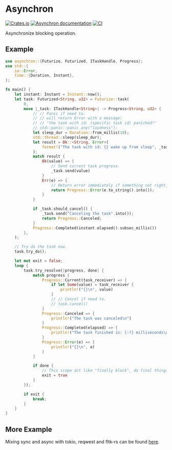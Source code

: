 # Asynchron

[![Crates.io](https://img.shields.io/crates/v/asynchron.svg)](https://crates.io/crates/asynchron)
[![Asynchron documentation](https://docs.rs/asynchron/badge.svg)](https://docs.rs/asynchron)
[![CI](https://github.com/Ar37-rs/asynchron/actions/workflows/ci.yml/badge.svg)](https://github.com/Ar37-rs/asynchron/actions/workflows/ci.yml)

Asynchronize blocking operation.

## Example

```rust
use asynchron::{Futurize, Futurized, ITaskHandle, Progress};
use std::{
    io::Error,
    time::{Duration, Instant},
};

fn main() {
    let instant: Instant = Instant::now();
    let task: Futurized<String, u32> = Futurize::task(
        0,
        move |_task: ITaskHandle<String>| -> Progress<String, u32> {
            // // Panic if need to.
            // // will return Error with a message:
            // // "the task with id: (specific task id) panicked!"
            // std::panic::panic_any("loudness");
            let sleep_dur = Duration::from_millis(10);
            std::thread::sleep(sleep_dur);
            let result = Ok::<String, Error>(
                format!("The task with id: {} wake up from sleep", _task.id()).into(),
            );
            match result {
                Ok(value) => {
                    // Send current task progress.
                    _task.send(value)
                }
                Err(e) => {
                    // Return error immediately if something not right, for example:
                    return Progress::Error(e.to_string().into());
                }
            }

            if _task.should_cancel() {
                _task.send("Canceling the task".into());
                return Progress::Canceled;
            }
            Progress::Completed(instant.elapsed().subsec_millis())
        },
    );

    // Try do the task now.
    task.try_do();

    let mut exit = false;
    loop {
        task.try_resolve(|progress, done| {
            match progress {
                Progress::Current(task_receiver) => {
                    if let Some(value) = task_receiver {
                        println!("{}\n", value)
                    }
                    // // Cancel if need to.
                    // task.cancel()
                }
                Progress::Canceled => {
                    println!("The task was canceled\n")
                }
                Progress::Completed(elapsed) => {
                    println!("The task finished in: {:?} milliseconds\n", elapsed)
                }
                Progress::Error(e) => {
                    println!("{}\n", e)
                }
            }

            if done {
                // This scope act like "finally block", do final things here.
                exit = true
            }
        });

        if exit {
            break;
        }
    }
}
```

## More Example

Mixing sync and async with tokio, reqwest and fltk-rs can be found [here](https://github.com/Ar37-rs/asynchron/tree/main/example).
